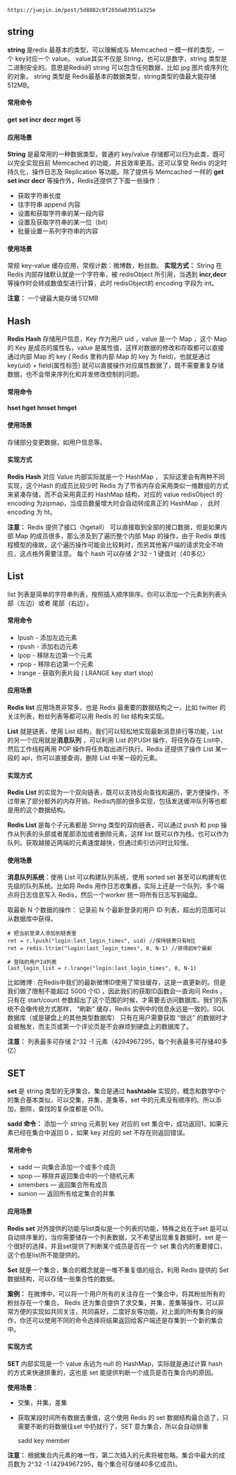 	https://juejin.im/post/5d8882c8f265da03951a325e


## string ##

 **string** 是redis 最基本的类型，可以理解成与 Memcached 一模一样的类型，一个 key对应一个 value。 value其实不仅是 String，也可以是数字，string 类型是二进制安全的。意思是Redis的 string 可以包含任何数据，比如 jpg 图片或序列化的对象。 string 类型是 Redis最基本的数据类型，string类型的值最大能存储 512MB。

#### 常用命令 ####

**get  set  incr  decr  mget** 等

#### 应用场景 ####

**String** 是最常用的一种数据类型，普通的 key/value 存储都可以归为此类，既可以完全实现目前 Memcached 的功能，并且效率更高。还可以享受 Redis 的定时持久化，操作日志及 Replication 等功能。除了提供与 Memcached 一样的 **get set incr decr** 等操作外，Redis还提供了下面一些操作：

- 获取字符串长度
- 往字符串 append 内容
- 设置和获取字符串的某一段内容
- 设置及获取字符串的某一位（bit）
- 批量设置一系列字符串的内容

#### 使用场景 ####

常规 key-value 缓存应用，常规计数：微博数，粉丝数。
**实现方式：**  String 在 Redis 内部存储默认就是一个字符串，被 redisObject 所引用，当遇到 **incr,decr** 等操作时会转成数值型进行计算，此时 redisObject的 encoding 字段为 int。

**注意：** 一个键最大能存储 512MB


## Hash ##

**Redis Hash** 存储用户信息，Key 作为用户 uid ，value 是一个 Map ，这个 Map 的 Key 是成员的属性名，value 是属性值，这样对数据的修改和存取都可以直接通过内部 Map 的 key ( Redis 里称内部 Map 的 key 为 field)，也就是通过 key(uid) + field(属性标签) 就可以直接操作对应属性数据了，既不需要重复存储数据，也不会带来序列化和并发修改控制的问题。

#### 常用命令 ####

**hset hget hmset hmget**

#### 使用场景 ####

存储部分变更数据，如用户信息等。

#### 实现方式 ####

**Redis Hash** 对应 Value 内部实际就是一个 HashMap ， 实际这里会有两种不同实现，这个Hash 的成员比较少时 Redis 为了节省内存会采用类似一维数组的方式来紧凑存储，而不会采用真正的 HashMap 结构，对应的 value redisObject 的 encoding 为zipmap，当成员数量增大时会自动转成真正的 HashMap ， 此时 encoding 为 ht。


**注意：** Redis 提供了接口（hgetall） 可以直接取到全部的接口数据，但是如果内部 Map 的成员很多，那么涉及到了遍历整个内部 Map 的操作，由于 Redis 单线程模型的缘故，这个遍历操作可能会比较耗时，而另其他客户端的请求完全不响应，这点格外需要注意。 每个 hash 可以存储 2^32 - 1 键值对（40多亿）


## List ##

list 列表是简单的字符串列表，按照插入顺序排序。你可以添加一个元素到列表头部（左边）或者 尾部（右边）。

#### 常用命令 ####

- lpush - 添加左边元素
- rpush - 添加右边元素
- lpop - 移除左边第一个元素
- rpop - 移除右边第一个元素
- lrange - 获取列表片段 ( LRANGE key start stop)

#### 应用场景 ####

**Redis list** 应用场景非常多，也是 Redis 最重要的数据结构之一，比如 twitter 的关注列表，粉丝列表等都可以用 Redis 的 list 结构来实现。

**List** 就是链表，使用 List 结构，我们可以轻松地实现最新消息排行等功能，List 的另一个应用就是**消息队列** ，可以利用 List 的PUSH 操作，将任务存在 List中，然后工作线程再用 POP 操作将任务取出进行执行。Redis 还提供了操作 List 某一段的 api，你可以直接查询，删除 List 中某一段的元素。

#### 实现方式 ####

**Redis List** 的实现为一个双向链表，既可以支持反向查找和遍历，更方便操作，不过带来了部分额外的内存开销，Redis内部的很多实现，包括发送缓冲队列等也都是用的这个数据结构。

**Redis List** 是每个子元素都是 String 类型的双向链表，可以通过 push 和 pop 操作从列表的头部或者尾部添加或者删除元素，这样 list 既可以作为栈，也可以作为队列。获取越接近两端的元素速度越快，但通过索引访问时比较慢。

#### 使用场景 ####

**消息队列系统**：使用 List 可以构建队列系统，使用 sorted set 甚至可以构建有优先级的队列系统。比如将 Redis 用作日志收集器，实际上还是一个队列，多个端点将日志信息写入 Redis，然后一个worker 统一将所有日志写到磁盘。

取最新 N 个数据的操作： 记录前 N 个最新登录的用户 ID 列表，超出的范围可以从数据库中获得。


    # 把当前登录人添加到链表里
	ret = r.lpush("login:last_login_times", uid) //保持链表只有N位
	ret = redis.ltrim("login:last_login_times", 0, N-1) //获得前N个最新

	# 登陆的用户Id列表
	last_login_list = r.lrange("login:last_login_times", 0, N-1)

比如微博 : 在Redis中我们的最新微博ID使用了常驻缓存，这是一直更新的。但是我们做了限制不能超过 5000 个ID ，因此我们的获取ID函数会一直询问 Redis 。只有在 start/count 参数超出了这个范围的时候，才需要去访问数据库。我们的系统不会像传统方式那样， “刷新” 缓存，Redis 实例中的信息永远是一致的。SQL数据库（或是硬盘上的其他类型数据库） 只有在用户需要获取 “很远” 的数据时才会被触发，而主页或第一个评论页是不会麻烦到硬盘上的数据库了。

**注意：** 列表最多可存储 2^32 -1 元素（4294967295，每个列表最多可存储40多亿）

## SET ##

**set** 是 string 类型的无序集合。集合是通过 **hashtable** 实现的，概念和数学中个的集合基本类似，可以交集，并集，差集等，set 中的元素没有顺序的。所以添加，删除，查找的复杂度都是 O(1)。

**sadd 命令：** 添加一个 string 元素到 key 对应的 set 集合中，成功返回1，如果元素已经在集合中返回 0 ，如果 key 对应的 set 不存在则返回错误。

#### 常用命令 ####

- sadd — 向集合添加一个或多个成员
- spop — 移除并返回集合中的一个随机元素
- smembers — 返回集合所有成员
- sunion — 返回所有给定集合的并集

#### 应用场景 ####

**Redis set** 对外提供的功能与list类似是一个列表的功能，特殊之处在于set 是可以自动排序重的，当你需要储存一个列表数据，又不希望出现重复数据时，set 是一个很好的选择，并且set提供了判断某个成员是否在一个 set 集合内的重要接口，这个也是list所不能提供的。

**Set** 就是一个集合，集合的概念就是一堆不重复值的组合。利用 Redis 提供的 Set 数据结构，可以存储一些集合性的数据。

**案例：** 在微博中，可以将一个用户所有的关注存在一个集合中，将其粉丝所有的粉丝存在一个集合。 Redis 还为集合提供了求交集，并集，差集等操作，可以非常方便的实现如共同关注，共同喜好，二度好友等功能，对上面的所有集合的操作，你还可以使用不同的命令选择将结果返回给客户端还是存集到一个新的集合中。

#### 实现方式 ####

**SET** 内部实现是一个 value 永远为 null 的 HashMap，实际就是通过计算 hash 的方式来快速排重的，这也是 set 能提供判断一个成员是否在集合内的原因。

**使用场景**： 

- 交集，并集，差集
- 获取某段时间所有数据去重值，这个使用 Redis 的 set 数据结构最合适了，只需要不断的将数据往set 中扔就行了，SET 意为集合，所以会自动排重

	sadd key member

**注意：** 根据集合内元素的唯一性，第二次插入的元素将被忽略。集合中最大的成员数为 2^32 -1 (4294967295，每个集合可存储40多亿成员)。

 